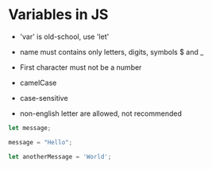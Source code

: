 # Variables in JS

- 'var' is old-school, use 'let'

- name must contains only letters, digits, symbols $ and _
- First character must not be a number

- camelCase
- case-sensitive
- non-english letter are allowed, not recommended

```javascript
let message;

message = "Hello";

let anotherMessage = 'World';

```
